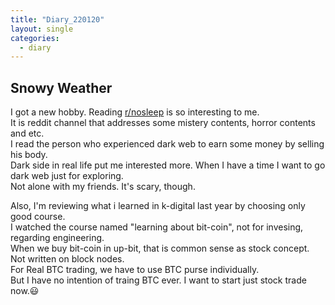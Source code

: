 ```yaml
---
title: "Diary_220120"
layout: single
categories:
  - diary
---
```


## Snowy Weather

I got a new hobby. Reading [r/nosleep](https://www.reddit.com/r/nosleep/) is so interesting to me.<br>
It is reddit channel that addresses some mistery contents, horror contents and etc.<br>
I read the person who experienced dark web to earn some money by selling his body.<br>
Dark side in real life put me interested more. When I have a time I want to go dark web just for exploring.<br>
Not alone with my friends. It's scary, though.<br>

Also, I'm reviewing what i learned in k-digital last year by choosing only good course.<br>
I watched the course named "learning about bit-coin", not for invesing, regarding engineering.<br>
When we buy bit-coin in up-bit, that is common sense as stock concept. Not written on block nodes.<br>
For Real BTC trading, we have to use BTC purse individually.<br>
But I have no intention of traing BTC ever. I want to start just stock trade now.😃